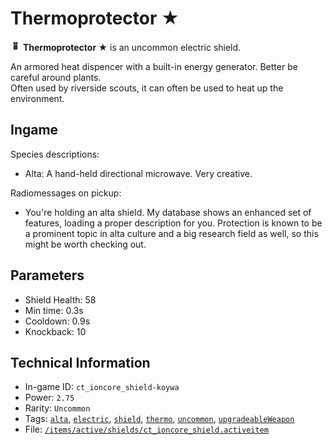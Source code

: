 # Thermoprotector ★

<img src="https://raw.githubusercontent.com/Ceterai/Enternia/main/items/active/shields/ct_ioncore_shield.png" alt="Thermoprotector ★ icon" loading="lazy" height=16px width="auto" /> **Thermoprotector ★** is an uncommon electric shield.

An armored heat dispencer with a built-in energy generator. Better be careful around plants.  
Often used by riverside scouts, it can often be used to heat up the environment.

## Ingame

Species descriptions:

- Alta: A hand-held directional microwave. Very creative.

Radiomessages on pickup:

- You're holding an alta shield. My database shows an enhanced set of features, loading a proper description for you. Protection is known to be a prominent topic in alta culture and a big research field as well, so this might be worth checking out.

## Parameters

- Shield Health: 58
- Min time: 0.3s
- Cooldown: 0.9s
- Knockback: 10

## Technical Information

- In-game ID: `ct_ioncore_shield-koywa`
- Power: `2.75`
- Rarity: `Uncommon`
- Tags: [`alta`](https://ceterai.github.io/MyEnternia/Wiki/Tags/Alta), [`electric`](https://ceterai.github.io/MyEnternia/Wiki/Tags/Electric), [`shield`](https://ceterai.github.io/MyEnternia/Wiki/Tags/Shield), [`thermo`](https://ceterai.github.io/MyEnternia/Wiki/Tags/Thermo), [`uncommon`](https://ceterai.github.io/MyEnternia/Wiki/Tags/Uncommon), [`upgradeableWeapon`](https://ceterai.github.io/MyEnternia/Wiki/Tags/UpgradeableWeapon)
- File: [`/items/active/shields/ct_ioncore_shield.activeitem`](https://github.com/Ceterai/Enternia/blob/main/items/active/shields/ct_ioncore_shield.activeitem)
